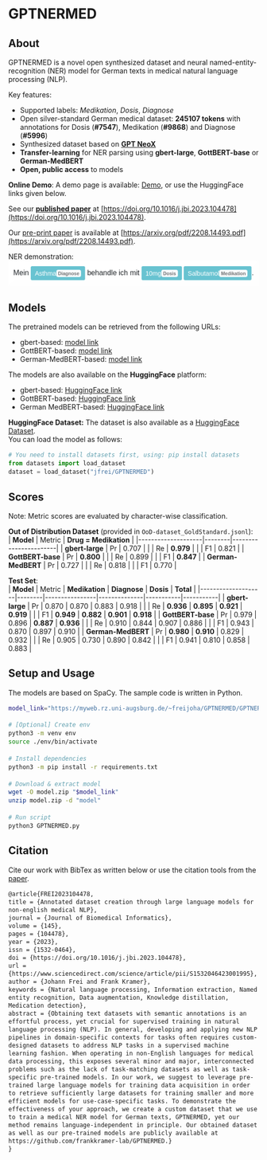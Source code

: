 # GPTNERMED

## About
GPTNERMED is a novel open synthesized dataset and neural named-entity-recognition (NER) model for German texts in medical natural language processing (NLP).

Key features:
 - Supported labels: *Medikation*, *Dosis*, *Diagnose*
 - Open silver-standard German medical dataset: **245107 tokens** with annotations for Dosis (**#7547**), Medikation (**#9868**) and Diagnose (**#5996**)
 - Synthesized dataset based on [**GPT NeoX**](https://github.com/EleutherAI/gpt-neox)
 - **Transfer-learning** for NER parsing using **gbert-large**, **GottBERT-base** or **German-MedBERT**
 - **Open, public access** to models

**Online Demo**: A demo page is available: [Demo](https://gptnermed.misit-augsburg.de/), or use the HuggingFace links given below.

See our **[published paper](https://doi.org/10.1016/j.jbi.2023.104478)** at [https://doi.org/10.1016/j.jbi.2023.104478](https://doi.org/10.1016/j.jbi.2023.104478).

Our [pre-print paper](https://arxiv.org/pdf/2208.14493.pdf) is available at [https://arxiv.org/pdf/2208.14493.pdf](https://arxiv.org/pdf/2208.14493.pdf).

NER demonstration:  
<kbd><img src="./demo.png" alt="NER example demo" width="600"/></kbd>

## Models
The pretrained models can be retrieved from the following URLs:
- gbert-based: [model link](https://myweb.rz.uni-augsburg.de/~freijoha/GPTNERMED/GPTNERMED_gbert.zip)
- GottBERT-based: [model link](https://myweb.rz.uni-augsburg.de/~freijoha/GPTNERMED/GPTNERMED_GottBERT.zip)
- German-MedBERT-based: [model link](https://myweb.rz.uni-augsburg.de/~freijoha/GPTNERMED/GPTNERMED_GermanMedBERT.zip)

The models are also available on the **HuggingFace** platform:
- gbert-based: [HuggingFace link](https://huggingface.co/jfrei/de_GPTNERMED_gbert)
- GottBERT-based: [HuggingFace link](https://huggingface.co/jfrei/de_GPTNERMED_GottBERT)
- German MedBERT-based: [HuggingFace link](https://huggingface.co/jfrei/de_GPTNERMED_GermanMedBERT)

**HuggingFace Dataset:** The dataset is also available as a [HuggingFace Dataset](https://huggingface.co/datasets/jfrei/GPTNERMED).\
You can load the model as follows:
```python
# You need to install datasets first, using: pip install datasets
from datasets import load_dataset
dataset = load_dataset("jfrei/GPTNERMED")
```

## Scores
Note: Metric scores are evaluated by character-wise classification.

**Out of Distribution Dataset** (provided in `OoD-dataset_GoldStandard.jsonl`):  
| **Model**          | Metric | **Drug = Medikation** |
|--------------------|--------|-----------------------|
| **gbert-large**    | Pr     | 0.707                 |
|                    | Re     | **0.979**             |
|                    | F1     | 0.821                 |
| **GottBERT-base**  | Pr     | **0.800**             |
|                    | Re     | 0.899                 |
|                    | F1     | **0.847**             |
| **German-MedBERT** | Pr     | 0.727                 |
|                    | Re     | 0.818                 |
|                    | F1     | 0.770                 |

**Test Set**:  
| **Model**          | Metric | **Medikation** | **Diagnose** | **Dosis** | **Total** |
|--------------------|--------|----------------|--------------|-----------|-----------|
| **gbert-large**    | Pr     | 0.870          | 0.870        | 0.883     | 0.918     |
|                    | Re     | **0.936**      | **0.895**    | **0.921** | **0.919** |
|                    | F1     | **0.949**      | **0.882**    | **0.901** | **0.918** |
| **GottBERT-base**  | Pr     | 0.979          | 0.896        | **0.887** | **0.936** |
|                    | Re     | 0.910          | 0.844        | 0.907     | 0.886     |
|                    | F1     | 0.943          | 0.870        | 0.897     | 0.910     |
| **German-MedBERT** | Pr     | **0.980**      | **0.910**    | 0.829     | 0.932     |
|                    | Re     | 0.905          | 0.730        | 0.890     | 0.842     |
|                    | F1     | 0.941          | 0.810        | 0.858     | 0.883     |

## Setup and Usage
The models are based on SpaCy. The sample code is written in Python.

```bash
model_link="https://myweb.rz.uni-augsburg.de/~freijoha/GPTNERMED/GPTNERMED_gbert.zip"

# [Optional] Create env
python3 -m venv env
source ./env/bin/activate

# Install dependencies
python3 -m pip install -r requirements.txt

# Download & extract model
wget -O model.zip "$model_link"
unzip model.zip -d "model"

# Run script
python3 GPTNERMED.py
```

## Citation
Cite our work with BibTex as written below or use the citation tools from the [paper](https://doi.org/10.1016/j.jbi.2023.104478).
```
@article{FREI2023104478,
title = {Annotated dataset creation through large language models for non-english medical NLP},
journal = {Journal of Biomedical Informatics},
volume = {145},
pages = {104478},
year = {2023},
issn = {1532-0464},
doi = {https://doi.org/10.1016/j.jbi.2023.104478},
url = {https://www.sciencedirect.com/science/article/pii/S1532046423001995},
author = {Johann Frei and Frank Kramer},
keywords = {Natural language processing, Information extraction, Named entity recognition, Data augmentation, Knowledge distillation, Medication detection},
abstract = {Obtaining text datasets with semantic annotations is an effortful process, yet crucial for supervised training in natural language processing (NLP). In general, developing and applying new NLP pipelines in domain-specific contexts for tasks often requires custom-designed datasets to address NLP tasks in a supervised machine learning fashion. When operating in non-English languages for medical data processing, this exposes several minor and major, interconnected problems such as the lack of task-matching datasets as well as task-specific pre-trained models. In our work, we suggest to leverage pre-trained large language models for training data acquisition in order to retrieve sufficiently large datasets for training smaller and more efficient models for use-case-specific tasks. To demonstrate the effectiveness of your approach, we create a custom dataset that we use to train a medical NER model for German texts, GPTNERMED, yet our method remains language-independent in principle. Our obtained dataset as well as our pre-trained models are publicly available at https://github.com/frankkramer-lab/GPTNERMED.}
}
```
